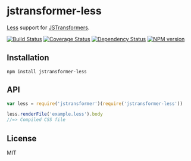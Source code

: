 # jstransformer-less

[Less](http://lesscss.org/) support for [JSTransformers](http://github.com/jstransformers).

[![Build Status](https://img.shields.io/travis/jstransformers/jstransformer-less/master.svg)](https://travis-ci.org/jstransformers/jstransformer-less)
[![Coverage Status](https://img.shields.io/coveralls/jstransformers/jstransformer-less/master.svg)](https://coveralls.io/r/jstransformers/jstransformer-less?branch=master)
[![Dependency Status](https://img.shields.io/david/jstransformers/jstransformer-less/master.svg)](http://david-dm.org/jstransformers/jstransformer-less)
[![NPM version](https://img.shields.io/npm/v/jstransformer-less.svg)](https://www.npmjs.org/package/jstransformer-less)

## Installation

    npm install jstransformer-less

## API

```js
var less = require('jstransformer')(require('jstransformer-less'))

less.renderFile('example.less').body
//=> Compiled CSS file
```

## License

MIT
